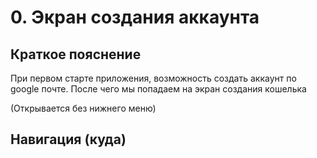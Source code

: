 # 0. Экран создания аккаунта

## Краткое пояснение

При первом старте приложения, возможность создать аккаунт по google почте. После чего мы попадаем
на экран создания кошелька

(Открывается без нижнего меню)

## Навигация (куда)
